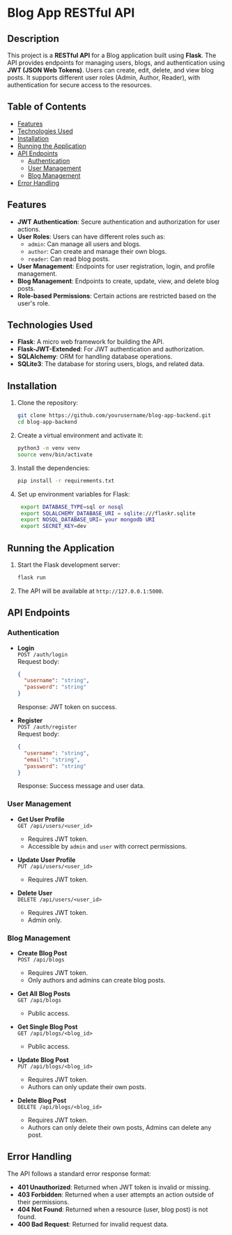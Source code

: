 # Blog App RESTful API

## Description
This project is a **RESTful API** for a Blog application built using **Flask**. The API provides endpoints for managing users, blogs, and authentication using **JWT (JSON Web Tokens)**. Users can create, edit, delete, and view blog posts. It supports different user roles (Admin, Author, Reader), with authentication for secure access to the resources.

## Table of Contents
- [Features](#features)
- [Technologies Used](#technologies-used)
- [Installation](#installation)
- [Running the Application](#running-the-application)
- [API Endpoints](#api-endpoints)
  - [Authentication](#authentication)
  - [User Management](#user-management)
  - [Blog Management](#blog-management)
- [Error Handling](#error-handling)

## Features
- **JWT Authentication**: Secure authentication and authorization for user actions.
- **User Roles**: Users can have different roles such as:
  - `admin`: Can manage all users and blogs.
  - `author`: Can create and manage their own blogs.
  - `reader`: Can read blog posts.
- **User Management**: Endpoints for user registration, login, and profile management.
- **Blog Management**: Endpoints to create, update, view, and delete blog posts.
- **Role-based Permissions**: Certain actions are restricted based on the user's role.

## Technologies Used
- **Flask**: A micro web framework for building the API.
- **Flask-JWT-Extended**: For JWT authentication and authorization.
- **SQLAlchemy**: ORM for handling database operations.
- **SQLite3**: The database for storing users, blogs, and related data.

## Installation
1. Clone the repository:
   ```bash
   git clone https://github.com/yourusername/blog-app-backend.git
   cd blog-app-backend
   ```

2. Create a virtual environment and activate it:
   ```bash
   python3 -m venv venv
   source venv/bin/activate
   ```

3. Install the dependencies:
   ```bash
   pip install -r requirements.txt
   ```

4. Set up environment variables for Flask:
   ```bash
    export DATABASE_TYPE=sql or nosql
    export SQLALCHEMY_DATABASE_URI = sqlite:///flaskr.sqlite
    export NOSQL_DATABASE_URI= your mongodb URI
    export SECRET_KEY=dev
   ```

## Running the Application
1. Start the Flask development server:
   ```bash
   flask run
   ```

2. The API will be available at `http://127.0.0.1:5000`.

## API Endpoints

### Authentication
- **Login**  
  `POST /auth/login`  
  Request body:  
  ```json
  {
    "username": "string",
    "password": "string"
  }
  ```  
  Response: JWT token on success.

- **Register**  
  `POST /auth/register`  
  Request body:  
  ```json
  {
    "username": "string",
    "email": "string",
    "password": "string"
  }
  ```  
  Response: Success message and user data.

### User Management
- **Get User Profile**  
  `GET /api/users/<user_id>`  
  - Requires JWT token.
  - Accessible by `admin` and `user` with correct permissions.

- **Update User Profile**  
  `PUT /api/users/<user_id>`  
  - Requires JWT token.

- **Delete User**  
  `DELETE /api/users/<user_id>`  
  - Requires JWT token.
  - Admin only.

### Blog Management
- **Create Blog Post**  
  `POST /api/blogs`  
  - Requires JWT token.
  - Only authors and admins can create blog posts.
  
- **Get All Blog Posts**  
  `GET /api/blogs`  
  - Public access.

- **Get Single Blog Post**  
  `GET /api/blogs/<blog_id>`  
  - Public access.

- **Update Blog Post**  
  `PUT /api/blogs/<blog_id>`  
  - Requires JWT token.
  - Authors can only update their own posts.

- **Delete Blog Post**  
  `DELETE /api/blogs/<blog_id>`  
  - Requires JWT token.
  - Authors can only delete their own posts, Admins can delete any post.

## Error Handling
The API follows a standard error response format:
- **401 Unauthorized**: Returned when JWT token is invalid or missing.
- **403 Forbidden**: Returned when a user attempts an action outside of their permissions.
- **404 Not Found**: Returned when a resource (user, blog post) is not found.
- **400 Bad Request**: Returned for invalid request data.

